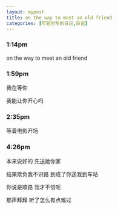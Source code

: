 ```yaml
---
layout: mypost
title: on the way to meet an old friend
categories: [年轻时写的日记,日记]
---
```

### 1:14pm

on the way to meet an old friend



### 1:59pm

我在等你

我能让你开心吗



### 2:35pm

等着电影开场



### 4:26pm

本来说好的  先送她你家

结果欺负我不识路  到成了你送我到车站

你说是顺路  我才不信呢

那声拜拜  听了怎么有点难过

